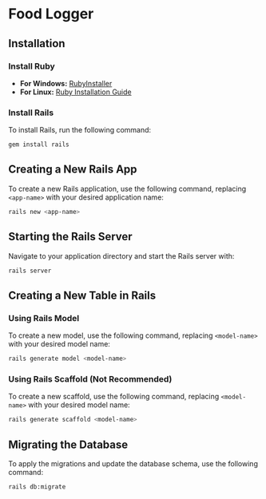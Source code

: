 # Food Logger

## Installation

### Install Ruby

- **For Windows:** [RubyInstaller](https://rubyinstaller.org)
- **For Linux:** [Ruby Installation Guide](https://www.ruby-lang.org/en/documentation/installation/)

### Install Rails

To install Rails, run the following command:

```sh
gem install rails
```

## Creating a New Rails App

To create a new Rails application, use the following command, replacing `<app-name>` with your desired application name:

```sh
rails new <app-name>
```

## Starting the Rails Server

Navigate to your application directory and start the Rails server with:

```sh
rails server
```

## Creating a New Table in Rails

### Using Rails Model

To create a new model, use the following command, replacing `<model-name>` with your desired model name:

```sh
rails generate model <model-name>
```

### Using Rails Scaffold (Not Recommended)

To create a new scaffold, use the following command, replacing `<model-name>` with your desired model name:

```sh
rails generate scaffold <model-name>
```

## Migrating the Database

To apply the migrations and update the database schema, use the following command:

```sh
rails db:migrate
```

